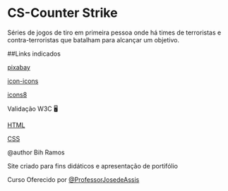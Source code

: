 # CS-Counter Strike
Séries de jogos de tiro em primeira pessoa onde há times de terroristas e contra-terroristas que batalham para alcançar um objetivo. 


##Links indicados

[pixabay](https://pixabay.com/pt/images/search/counter%20strike/) 

[icon-icons](https://icon-icons.com/search/icons/strike)

[icons8](https://icons8.com.br/icons/set/counter-strike)


Validação W3C 🖥️

[HTML](https://validator.w3.org/)

[CSS](https://jigsaw.w3.org/css-validator/)

@author Bih Ramos

Site criado para fins didáticos e apresentação de portifólio

Curso Oferecido por [@ProfessorJosedeAssis](https://www.youtube.com/@ProfessorJosedeAssis)

